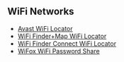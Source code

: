 ## WiFi Networks
- [Avast WiFi Locator](https://www.avast.com/en-in/wifi-finder)
- [WiFi Finder+Map WiFi Locator](https://itunes.apple.com/us/app/map-wifi-wi-fifinder/id946365975?ign-mpt=uo%3D8&mt=8)
- [WiFi Finder Connect WiFi Locator](https://itunes.apple.com/us/app/wifi-finder-freeinternet/id1011519183?ign-mpt=uo%3D8&mt=8)
- [WiFox WiFi Password Share](https://itunes.apple.com/us/app/wifox/id1130542083?mt=8)